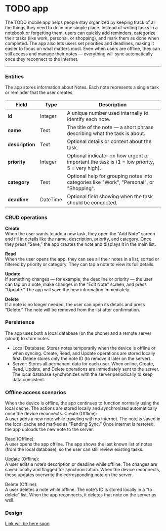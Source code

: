 # TODO app

The TODO mobile app helps people stay organized by keeping track of all the things they need to do in one simple place. Instead of writing tasks in a notebook or forgetting them, users can quickly add reminders, categorize their tasks (like work, personal, or shopping), and mark them as done when completed. The app also lets users set priorities and deadlines, making it easier to focus on what matters most. Even when users are offline, they can still access and manage their notes — everything will sync automatically once they reconnect to the internet.

---

### Entities

The app stores information about Notes. Each note represents a single task or reminder that the user creates.

| Field           | Type     | Description                                                                      |
| --------------- | -------- | -------------------------------------------------------------------------------- |
| **id**          | Integer  | A unique number used internally to identify each note.                           |
| **name**        | Text     | The title of the note — a short phrase describing what the task is about.        |
| **description** | Text     | Optional details or context about the task.                                    |
| **priority**    | Integer  | Optional indicator on how urgent or important the task is (1 = low priority, 5 = very high). |
| **category**    | Text     | Optional help for grouping notes into categories like "Work", "Personal", or "Shopping".        |
| **deadline**    | DateTime | Optional field showing when the task should be completed.                        |


### CRUD operations

**Create**<br>
When the user wants to add a new task, they open the “Add Note” screen and fill in details like the name, description, priority, and category. Once they press “Save,” the app creates the note and displays it in the main list.

**Read**<br>
When the user opens the app, they can see all their notes in a list, sorted or filtered by priority or category. They can tap a note to view its full details.

**Update**<br>
If something changes — for example, the deadline or priority — the user can tap on a note, make changes in the “Edit Note” screen, and press “Update.” The app will save the new information immediately.

**Delete**<br>
If a note is no longer needed, the user can open its details and press “Delete.” The note will be removed from the list after confirmation.

### Persistence

The app uses both a local database (on the phone) and a remote server (cloud) to store notes.
- Local Database:
  Stores notes temporarily when the device is offline or when syncing.
  Create, Read, and Update operations are stored locally first.
  Delete stores only the note ID (to remove it later on the server).
- Server:
  Stores all permanent data for each user.
  When online, Create, Read, Update, and Delete operations are immediately sent to the server.
  The local database synchronizes with the server periodically to keep data consistent.

### Offline access scenarios

When the device is offline, the app continues to function normally using the local cache. The actions are stored locally and synchronized automatically once the device reconnects.
Create (Offline): <br>
A user adds a new note while traveling with no internet. The note is saved in the local cache and marked as “Pending Sync.” Once internet is restored, the app uploads the new note to the server.

Read (Offline): <br>
A user opens the app offline. The app shows the last known list of notes (from the local database), so the user can still review existing tasks.

Update (Offline): <br>
A user edits a note’s description or deadline while offline. The changes are saved locally and flagged for synchronization. When the device reconnects, these updates overwrite the corresponding note on the server.

Delete (Offline):<br>
A user deletes a note while offline. The note’s ID is stored locally in a “to delete” list. When the app reconnects, it deletes that note on the server as well.

### Design

[Link will be here soon](link)
